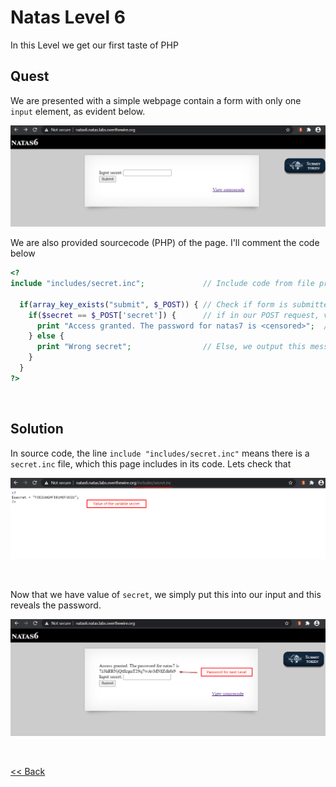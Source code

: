 # Natas Level 6
In this Level we get our first taste of PHP

## Quest
We are presented with a simple webpage contain a form with only one `input` element, as evident below.

![Level 6 Image](./images/Level6.png)

We are also provided sourcecode (PHP) of the page. I'll comment the code below
```php
<?
include "includes/secret.inc";             // Include code from file present in path "includes/secret.inc"

  if(array_key_exists("submit", $_POST)) { // Check if form is submitted
    if($secret == $_POST['secret']) {      // if in our POST request, value of param secret is equal to predefined var secret
      print "Access granted. The password for natas7 is <censored>";  // Access is granted and password revealed
    } else {
      print "Wrong secret";                // Else, we output this message
    }
  }
?>
```

<br/>

## Solution 
In source code, the line `include "includes/secret.inc"` means there is a `secret.inc` file, which this page includes in its code. Lets check that

![Level 6 Solution](./images/Level6_solution.png)

<br/>

Now that we have value of `secret`, we simply put this into our input and this reveals the password.

![Level 6.1 Solution](./images/Level6.1_solution.png)

<br/>

[<< Back](https://grey-fish.github.io/Natas/index.html)
